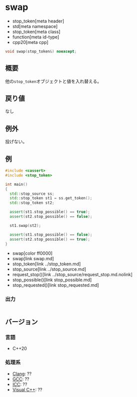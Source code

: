 # swap
* stop_token[meta header]
* std[meta namespace]
* stop_token[meta class]
* function[meta id-type]
* cpp20[meta cpp]

```cpp
void swap(stop_token&) noexcept;
```

## 概要
他の`stop_token`オブジェクトと値を入れ替える。


## 戻り値
なし

## 例外
投げない。

## 例
```cpp example
#include <cassert>
#include <stop_token>

int main()
{
  std::stop_source ss;
  std::stop_token st1 = ss.get_token();
  std::stop_token st2;

  assert(st1.stop_possible() == true);
  assert(st2.stop_possible() == false);

  st1.swap(st2);

  assert(st1.stop_possible() == false);
  assert(st2.stop_possible() == true);
}
```
* swap[color ff0000]
* swap[link swap.md]
* stop_token[link ../stop_token.md]
* stop_source[link ../stop_source.md]
* request_stop()[link ../stop_source/request_stop.md.nolink]
* stop_possible()[link stop_possible.md]
* stop_requested()[link stop_requested.md]

### 出力
```
```

## バージョン
### 言語
- C++20

### 処理系
- [Clang](/implementation.md#clang): ??
- [GCC](/implementation.md#gcc): ??
- [ICC](/implementation.md#icc): ??
- [Visual C++](/implementation.md#visual_cpp): ??

